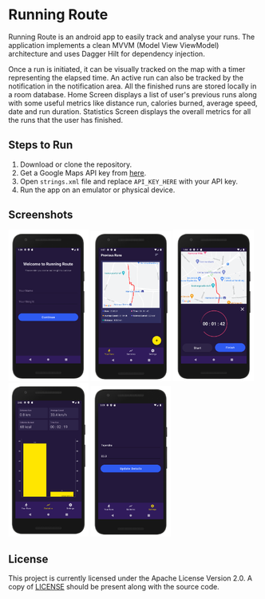 # Running Route

Running Route is an android app to easily track and analyse your runs. The application implements a clean MVVM (Model View ViewModel) architecture and uses Dagger Hilt for dependency injection.

Once a run is initiated, it can be visually tracked on the map with a timer representing the elapsed time. An active run can also be tracked by the notification in the notification area. All the finished runs are stored locally in a room database. Home Screen displays a list of user's previous runs along with some useful metrics like distance run, calories burned, average speed, date and run duration. Statistics Screen displays the overall metrics for all the runs that the user has finished.

## Steps to Run

1. Download or clone the repository.
2. Get a Google Maps API key from [here](https://developers.google.com/maps/documentation/android-sdk/get-api-key).
3. Open `strings.xml` file and replace `API_KEY_HERE` with your API key.
4. Run the app on an emulator or physical device.

## Screenshots

<p float="left">
  <img src="screenshots/SetupScreen.png" width="32%" />
  <img src="screenshots/RunScreen.png" width="32%" /> 
  <img src="screenshots/TrackingScreen.png" width="32%" />
  <img src="screenshots/StatisticsScreen.png" width="32%" />
  <img src="screenshots/SettingsScreen.png" width="32%" />
</p>

## License

This project is currently licensed under the Apache License Version 2.0. A copy of [LICENSE](LICENSE) should be present along with the source code.
